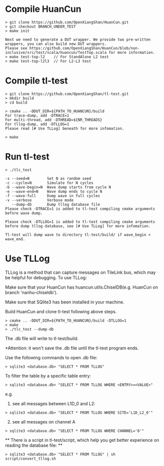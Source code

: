 # Compile HuanCun

```
> git clone https://github.com/OpenXiangShan/HuanCun.git
> git checkout BRANCH_UNDER_TEST
> make init

Next we need to generate a DUT wrapper. We provide two pre-written wrappers, you can also build new DUT wrappers.
Please see https://github.com/OpenXiangShan/HuanCun/blob/non-inclusive/src/test/scala/huancun/TestTop.scala for more information.
> make test-top-l2    // For StandAlone L2 test
> make test-top-l2l3  // For L2-L3 test
```

# Compile tl-test

```
> git clone https://github.com/OpenXiangShan/tl-test.git
> mkdir build
> cd build

> cmake .. -DDUT_DIR=${PATH_TO_HUANCUN}/build
For trace-dump, add -DTRACE=1
For multi-thread, add -DTHREAD=${NR_THREADS}
For tllog-dump, add -DTLLOG=1
Please read [# Use TLLog] beneath for more infomation.

> make
```

# Run tl-test

```
> ./tlc_test

-s --seed=N        Set N as random seed
-c --cycle=N       Simulate for N cycles
-b --wave-begin=N  Wave dump starts from cycle N
-e --wave-end=N    Wave dump ends to cycle N
-f --wave-full     Dump wave in full cycles
-v --verbose       Verbose mode
   --dump-db       Dump tllog database file
Please check -DTRACE=1 is added to tl-test compiling cmake arguments before wave dump.

Please check -DTLLOG=1 is added to tl-test compiling cmake arguments before dump tllog database, see [# Use TLLog] for more infomation.

Tl-test will dump wave to directory tl-test/build/ if wave_begin < wave_end.
```

# Use TLLog

TLLog is a method that can capture messages on TileLink bus, which may be helpful for debugging. To use TLLog:

Make sure that your HuanCun has huancun.utils.ChiselDB(e.g. HuanCun on branch 'nanhu-chiseldb').

Make sure that SQlite3 has been installed in your machine.

Build HuanCun and clone tl-test following above steps.

```
> cmake .. -DDUT_DIR=${PATH_TO_HUANCUN}/build -DTLLOG=1
> make
> ./tlc_test --dump-db
```

The .db file will write to tl-test/build.

*Attention: it won't save the .db file until the tl-test program ends.

Use the following commands to open .db file:
```
> sqlite3 <database.db> "SELECT * FROM TLLOG"
```

To filter the table by a specific table entry:
```
> sqlite3 <database.db> "SELECT * FROM TLLOG WHERE <ENTRY>=<VALUE>"
```

e.g. 
1. see all messages between L1D_0 and L2:
```
> sqlite3 <database.db> "SELECT * FROM TLLOG WHERE SITE='L1D_L2_0'"
```

2. see all messages on channel A
```
> sqlite3 <database.db> "SELECT * FROM TLLOG WHERE CHANNEL='0'"
```

** There is a script in tl-test/script, which help you get better experience on reading the database file: **
```
> sqlite3 <database.db> "SELECT * FROM TLLOG" | sh script/convert_tllog.sh
```
